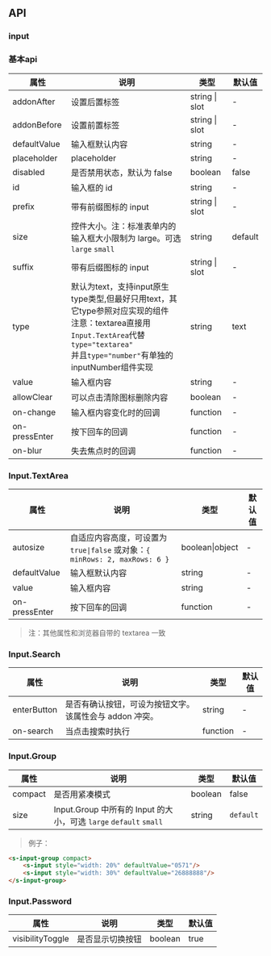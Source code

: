 ## API

### input


### 基本api

| 属性          | 说明                                                                                                                                                                                        | 类型      | 默认值  |
| ---           | ---                                                                                                                                                                                         | ---       | ---     |
| addonAfter    | 设置后置标签                                                                                                                                                                                | string \| slot    | - |
| addonBefore   | 设置前置标签                                                                                                                                                                                | string \| slot    | - |
| defaultValue  | 输入框默认内容                                                                                                                                                                              | string    | -       |
| placeholder   | placeholder                                                                                                                                                                                 | string    | -       |
| disabled      | 是否禁用状态，默认为 false                                                                                                                                                                  | boolean   | false   |
| id            | 输入框的 id                                                                                                                                                                                 | string    | -       |
| prefix        | 带有前缀图标的 input                                                                                                                                                                        | string \| slot    | - |
| size          | 控件大小。注：标准表单内的输入框大小限制为 large。可选`large` `small`                                                                                                                       | string  | default |
| suffix        | 带有后缀图标的 input                                                                                                                                                                        | string \| slot         | - |
| type          | 默认为text，支持input原生type类型,但最好只用text，其它type参照对应实现的组件<br>注意：textarea直接用`Input.TextArea`代替`type="textarea"`<br>并且`type="number"`有单独的inputNumber组件实现 | string    | text    |
| value         | 输入框内容                                                                                                                                                                                  | string    | -       |
| allowClear    | 可以点击清除图标删除内容                                                                                                                                                                    | boolean   | -       |
| on-change     | 输入框内容变化时的回调                                                                                                                                                                      | function  | -       |
| on-pressEnter | 按下回车的回调                                                                                                                                                                              | function  | -       |
| on-blur       | 失去焦点时的回调                                                                                                                                                                            | function  | -       |


### Input.TextArea

| 属性 | 说明 | 类型 | 默认值 |
| --- | --- | --- | --- |
| autosize | 自适应内容高度，可设置为 `true\|false` 或对象：`{ minRows: 2, maxRows: 6 }` | boolean\|object| - |
|defaultValue| 输入框默认内容  | string | -|
|value| 输入框内容     | string | -|
|on-pressEnter| 按下回车的回调   | function | -|

> 注：其他属性和浏览器自带的 textarea 一致

### Input.Search

| 属性 | 说明 | 类型 | 默认值 |
| --- | --- | --- | --- |
| enterButton | 是否有确认按钮，可设为按钮文字。该属性会与 addon 冲突。 | string| -|
| on-search | 当点击搜索时执行 | function| -|

### Input.Group

| 属性 | 说明 | 类型 | 默认值 |
| --- | --- | --- | --- |
| compact | 是否用紧凑模式 | boolean | false |
| size | Input.Group 中所有的 Input 的大小，可选 `large` `default` `small` | string | `default` |

> 例子：

```html
<s-input-group compact>
    <s-input style="width: 20%" defaultValue="0571"/>
    <s-input style="width: 30%" defaultValue="26888888"/>
</s-input-group>
```

### Input.Password

| 属性 | 说明 | 类型 | 默认值 |
| --- | --- | --- | --- |
| visibilityToggle | 是否显示切换按钮 | boolean | true |
